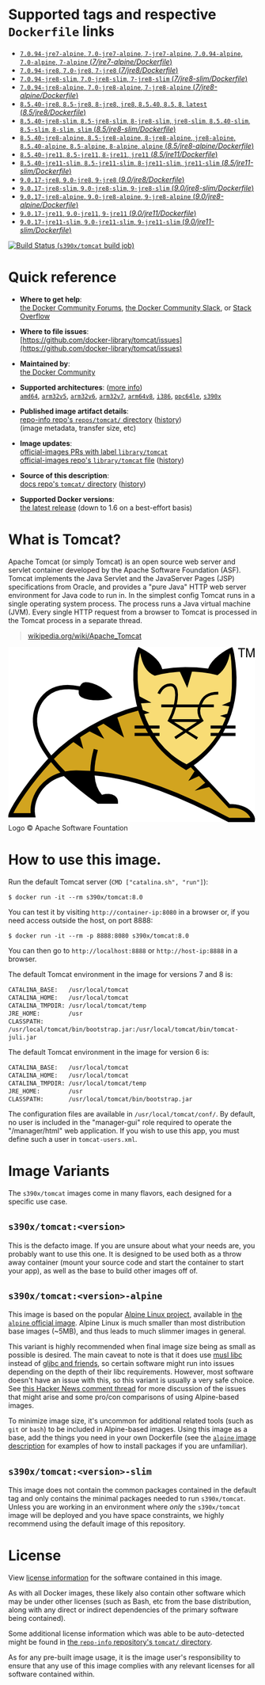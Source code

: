 <!--

********************************************************************************

WARNING:

    DO NOT EDIT "tomcat/README.md"

    IT IS AUTO-GENERATED

    (from the other files in "tomcat/" combined with a set of templates)

********************************************************************************

-->

# Supported tags and respective `Dockerfile` links

-	[`7.0.94-jre7-alpine`, `7.0-jre7-alpine`, `7-jre7-alpine`, `7.0.94-alpine`, `7.0-alpine`, `7-alpine` (*7/jre7-alpine/Dockerfile*)](https://github.com/docker-library/tomcat/blob/47c20041e3021753525bce2c127f183eac7082f0/7/jre7-alpine/Dockerfile)
-	[`7.0.94-jre8`, `7.0-jre8`, `7-jre8` (*7/jre8/Dockerfile*)](https://github.com/docker-library/tomcat/blob/7dd0c6e5c1163321e8e2359ba15add36604ffae4/7/jre8/Dockerfile)
-	[`7.0.94-jre8-slim`, `7.0-jre8-slim`, `7-jre8-slim` (*7/jre8-slim/Dockerfile*)](https://github.com/docker-library/tomcat/blob/7dd0c6e5c1163321e8e2359ba15add36604ffae4/7/jre8-slim/Dockerfile)
-	[`7.0.94-jre8-alpine`, `7.0-jre8-alpine`, `7-jre8-alpine` (*7/jre8-alpine/Dockerfile*)](https://github.com/docker-library/tomcat/blob/47c20041e3021753525bce2c127f183eac7082f0/7/jre8-alpine/Dockerfile)
-	[`8.5.40-jre8`, `8.5-jre8`, `8-jre8`, `jre8`, `8.5.40`, `8.5`, `8`, `latest` (*8.5/jre8/Dockerfile*)](https://github.com/docker-library/tomcat/blob/f463e9ea9129f16ed8f5c2cf7ebca1ffb65177b2/8.5/jre8/Dockerfile)
-	[`8.5.40-jre8-slim`, `8.5-jre8-slim`, `8-jre8-slim`, `jre8-slim`, `8.5.40-slim`, `8.5-slim`, `8-slim`, `slim` (*8.5/jre8-slim/Dockerfile*)](https://github.com/docker-library/tomcat/blob/f463e9ea9129f16ed8f5c2cf7ebca1ffb65177b2/8.5/jre8-slim/Dockerfile)
-	[`8.5.40-jre8-alpine`, `8.5-jre8-alpine`, `8-jre8-alpine`, `jre8-alpine`, `8.5.40-alpine`, `8.5-alpine`, `8-alpine`, `alpine` (*8.5/jre8-alpine/Dockerfile*)](https://github.com/docker-library/tomcat/blob/2d96f919237f0211d39409da5b2d0de7e3d8733b/8.5/jre8-alpine/Dockerfile)
-	[`8.5.40-jre11`, `8.5-jre11`, `8-jre11`, `jre11` (*8.5/jre11/Dockerfile*)](https://github.com/docker-library/tomcat/blob/f463e9ea9129f16ed8f5c2cf7ebca1ffb65177b2/8.5/jre11/Dockerfile)
-	[`8.5.40-jre11-slim`, `8.5-jre11-slim`, `8-jre11-slim`, `jre11-slim` (*8.5/jre11-slim/Dockerfile*)](https://github.com/docker-library/tomcat/blob/f463e9ea9129f16ed8f5c2cf7ebca1ffb65177b2/8.5/jre11-slim/Dockerfile)
-	[`9.0.17-jre8`, `9.0-jre8`, `9-jre8` (*9.0/jre8/Dockerfile*)](https://github.com/docker-library/tomcat/blob/a0d6539860e738c3647ebb33c95d2c274cabc9ea/9.0/jre8/Dockerfile)
-	[`9.0.17-jre8-slim`, `9.0-jre8-slim`, `9-jre8-slim` (*9.0/jre8-slim/Dockerfile*)](https://github.com/docker-library/tomcat/blob/a0d6539860e738c3647ebb33c95d2c274cabc9ea/9.0/jre8-slim/Dockerfile)
-	[`9.0.17-jre8-alpine`, `9.0-jre8-alpine`, `9-jre8-alpine` (*9.0/jre8-alpine/Dockerfile*)](https://github.com/docker-library/tomcat/blob/1ff9d0feae228557a87285620126df53c44868ca/9.0/jre8-alpine/Dockerfile)
-	[`9.0.17-jre11`, `9.0-jre11`, `9-jre11` (*9.0/jre11/Dockerfile*)](https://github.com/docker-library/tomcat/blob/a0d6539860e738c3647ebb33c95d2c274cabc9ea/9.0/jre11/Dockerfile)
-	[`9.0.17-jre11-slim`, `9.0-jre11-slim`, `9-jre11-slim` (*9.0/jre11-slim/Dockerfile*)](https://github.com/docker-library/tomcat/blob/a0d6539860e738c3647ebb33c95d2c274cabc9ea/9.0/jre11-slim/Dockerfile)

[![Build Status](https://doi-janky.infosiftr.net/job/multiarch/job/s390x/job/tomcat/badge/icon) (`s390x/tomcat` build job)](https://doi-janky.infosiftr.net/job/multiarch/job/s390x/job/tomcat/)

# Quick reference

-	**Where to get help**:  
	[the Docker Community Forums](https://forums.docker.com/), [the Docker Community Slack](https://blog.docker.com/2016/11/introducing-docker-community-directory-docker-community-slack/), or [Stack Overflow](https://stackoverflow.com/search?tab=newest&q=docker)

-	**Where to file issues**:  
	[https://github.com/docker-library/tomcat/issues](https://github.com/docker-library/tomcat/issues)

-	**Maintained by**:  
	[the Docker Community](https://github.com/docker-library/tomcat)

-	**Supported architectures**: ([more info](https://github.com/docker-library/official-images#architectures-other-than-amd64))  
	[`amd64`](https://hub.docker.com/r/amd64/tomcat/), [`arm32v5`](https://hub.docker.com/r/arm32v5/tomcat/), [`arm32v6`](https://hub.docker.com/r/arm32v6/tomcat/), [`arm32v7`](https://hub.docker.com/r/arm32v7/tomcat/), [`arm64v8`](https://hub.docker.com/r/arm64v8/tomcat/), [`i386`](https://hub.docker.com/r/i386/tomcat/), [`ppc64le`](https://hub.docker.com/r/ppc64le/tomcat/), [`s390x`](https://hub.docker.com/r/s390x/tomcat/)

-	**Published image artifact details**:  
	[repo-info repo's `repos/tomcat/` directory](https://github.com/docker-library/repo-info/blob/master/repos/tomcat) ([history](https://github.com/docker-library/repo-info/commits/master/repos/tomcat))  
	(image metadata, transfer size, etc)

-	**Image updates**:  
	[official-images PRs with label `library/tomcat`](https://github.com/docker-library/official-images/pulls?q=label%3Alibrary%2Ftomcat)  
	[official-images repo's `library/tomcat` file](https://github.com/docker-library/official-images/blob/master/library/tomcat) ([history](https://github.com/docker-library/official-images/commits/master/library/tomcat))

-	**Source of this description**:  
	[docs repo's `tomcat/` directory](https://github.com/docker-library/docs/tree/master/tomcat) ([history](https://github.com/docker-library/docs/commits/master/tomcat))

-	**Supported Docker versions**:  
	[the latest release](https://github.com/docker/docker-ce/releases/latest) (down to 1.6 on a best-effort basis)

# What is Tomcat?

Apache Tomcat (or simply Tomcat) is an open source web server and servlet container developed by the Apache Software Foundation (ASF). Tomcat implements the Java Servlet and the JavaServer Pages (JSP) specifications from Oracle, and provides a "pure Java" HTTP web server environment for Java code to run in. In the simplest config Tomcat runs in a single operating system process. The process runs a Java virtual machine (JVM). Every single HTTP request from a browser to Tomcat is processed in the Tomcat process in a separate thread.

> [wikipedia.org/wiki/Apache_Tomcat](https://en.wikipedia.org/wiki/Apache_Tomcat)

![logo](https://raw.githubusercontent.com/docker-library/docs/8e31eb93a02d504d0cfe1da435aa31b377fc627d/tomcat/logo.png)Logo &copy; Apache Software Fountation

# How to use this image.

Run the default Tomcat server (`CMD ["catalina.sh", "run"]`):

```console
$ docker run -it --rm s390x/tomcat:8.0
```

You can test it by visiting `http://container-ip:8080` in a browser or, if you need access outside the host, on port 8888:

```console
$ docker run -it --rm -p 8888:8080 s390x/tomcat:8.0
```

You can then go to `http://localhost:8888` or `http://host-ip:8888` in a browser.

The default Tomcat environment in the image for versions 7 and 8 is:

	CATALINA_BASE:   /usr/local/tomcat
	CATALINA_HOME:   /usr/local/tomcat
	CATALINA_TMPDIR: /usr/local/tomcat/temp
	JRE_HOME:        /usr
	CLASSPATH:       /usr/local/tomcat/bin/bootstrap.jar:/usr/local/tomcat/bin/tomcat-juli.jar

The default Tomcat environment in the image for version 6 is:

	CATALINA_BASE:   /usr/local/tomcat
	CATALINA_HOME:   /usr/local/tomcat
	CATALINA_TMPDIR: /usr/local/tomcat/temp
	JRE_HOME:        /usr
	CLASSPATH:       /usr/local/tomcat/bin/bootstrap.jar

The configuration files are available in `/usr/local/tomcat/conf/`. By default, no user is included in the "manager-gui" role required to operate the "/manager/html" web application. If you wish to use this app, you must define such a user in `tomcat-users.xml`.

# Image Variants

The `s390x/tomcat` images come in many flavors, each designed for a specific use case.

## `s390x/tomcat:<version>`

This is the defacto image. If you are unsure about what your needs are, you probably want to use this one. It is designed to be used both as a throw away container (mount your source code and start the container to start your app), as well as the base to build other images off of.

## `s390x/tomcat:<version>-alpine`

This image is based on the popular [Alpine Linux project](http://alpinelinux.org), available in [the `alpine` official image](https://hub.docker.com/_/alpine). Alpine Linux is much smaller than most distribution base images (~5MB), and thus leads to much slimmer images in general.

This variant is highly recommended when final image size being as small as possible is desired. The main caveat to note is that it does use [musl libc](http://www.musl-libc.org) instead of [glibc and friends](http://www.etalabs.net/compare_libcs.html), so certain software might run into issues depending on the depth of their libc requirements. However, most software doesn't have an issue with this, so this variant is usually a very safe choice. See [this Hacker News comment thread](https://news.ycombinator.com/item?id=10782897) for more discussion of the issues that might arise and some pro/con comparisons of using Alpine-based images.

To minimize image size, it's uncommon for additional related tools (such as `git` or `bash`) to be included in Alpine-based images. Using this image as a base, add the things you need in your own Dockerfile (see the [`alpine` image description](https://hub.docker.com/_/alpine/) for examples of how to install packages if you are unfamiliar).

## `s390x/tomcat:<version>-slim`

This image does not contain the common packages contained in the default tag and only contains the minimal packages needed to run `s390x/tomcat`. Unless you are working in an environment where *only* the `s390x/tomcat` image will be deployed and you have space constraints, we highly recommend using the default image of this repository.

# License

View [license information](https://www.apache.org/licenses/LICENSE-2.0) for the software contained in this image.

As with all Docker images, these likely also contain other software which may be under other licenses (such as Bash, etc from the base distribution, along with any direct or indirect dependencies of the primary software being contained).

Some additional license information which was able to be auto-detected might be found in [the `repo-info` repository's `tomcat/` directory](https://github.com/docker-library/repo-info/tree/master/repos/tomcat).

As for any pre-built image usage, it is the image user's responsibility to ensure that any use of this image complies with any relevant licenses for all software contained within.
